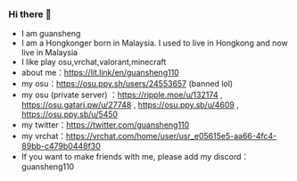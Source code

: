 ### Hi there 👋
- I am guansheng
- I am a Hongkonger born in Malaysia. I used to live in Hongkong and now live in Malaysia
- I like play osu,vrchat,valorant,minecraft
- about me：https://lit.link/en/guansheng110
- my osu：https://osu.ppy.sh/users/24553657 (banned lol)
- my osu (private server) ：https://ripple.moe/u/132174 , https://osu.gatari.pw/u/27748 , https://osu.ppy.sb/u/4609 , https://osu.ppy.sb/u/5450
- my twitter：https://twitter.com/guansheng110
- my vrchat：https://vrchat.com/home/user/usr_e05615e5-aa66-4fc4-89bb-c479b0448f30
- If you want to make friends with me, please add my discord：guansheng110





<!--
**guansheng110/guansheng110** is a ✨ _special_ ✨ repository because its `README.md` (this file) appears on your GitHub profile.

Here are some ideas to get you started:

- 🔭 I’m currently working on ...
- 🌱 I’m currently learning ...
- 👯 I’m looking to collaborate on ...
- 🤔 I’m looking for help with ...
- 💬 Ask me about ...
- 📫 How to reach me: ...
- 😄 Pronouns: ...
- ⚡ Fun fact: ...
-->
